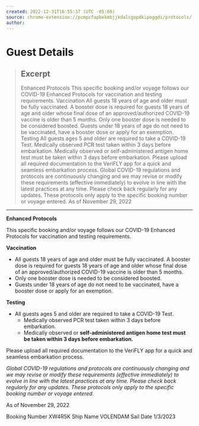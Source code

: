 ```yaml
---
created: 2022-12-31T16:55:37 (UTC -05:00)
source: chrome-extension://pcmpcfapbekmbjjkdalcgopdkipoggdi/protocols/
author: 
---
```


# Guest Details

> ## Excerpt
> Enhanced Protocols This specific booking and/or voyage follows our COVID-19 Enhanced Protocols for vaccination and testing requirements. Vaccination  All guests 18 years of age and older must be fully vaccinated. A booster dose is required for guests 18 years of age and older whose final dose of an approved/authorized COVID-19 vaccine is older than 5 months. Only one booster dose is needed to be considered boosted. Guests under 18 years of age do not need to be vaccinated, have a booster dose or apply for an exemption.  Testing  All guests ages 5 and older are required to take a COVID-19 Test.  Medically observed PCR test taken within 3 days before embarkation. Medically observed or self-administered antigen home test must be taken within 3 days before embarkation.    Please upload all required documentation to the VeriFLY app for a quick and seamless embarkation process. Global COVID-19 regulations and protocols are continuously changing and we may revise or modify these requirements (effective immediately) to evolve in line with the latest practices at any time. Please check back regularly for any updates. These protocols only apply to the specific booking number or voyage entered. As of November 29, 2022

---
**Enhanced Protocols**

This specific booking and/or voyage follows our COVID-19 Enhanced Protocols for vaccination and testing requirements.

**Vaccination**

-   All guests 18 years of age and older must be fully vaccinated. A booster dose is required for guests 18 years of age and older whose final dose of an approved/authorized COVID-19 vaccine is older than 5 months.
-   Only one booster dose is needed to be considered boosted.
-   Guests under 18 years of age do not need to be vaccinated, have a booster dose or apply for an exemption.

**Testing**

-   All guests ages 5 and older are required to take a COVID-19 Test.  
    -   Medically observed PCR test taken within 3 days before embarkation.
    -   Medically observed or **self-administered antigen home test must be taken within 3 days before embarkation.**

Please upload all required documentation to the VeriFLY app for a quick and seamless embarkation process.

*Global COVID-19 regulations and protocols are continuously changing and we may revise or modify these requirements (effective immediately) to evolve in line with the latest practices at any time. Please check back regularly for any updates. These protocols only apply to the specific booking number or voyage entered.*

As of November 29, 2022

Booking Number
XW4R5K
Ship Name
VOLENDAM
Sail Date
1/3/2023
